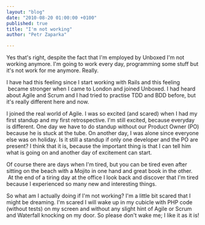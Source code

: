 ```yaml
---
layout: "blog"
date: "2010-08-20 01:00:00 +0100"
published: true
title: "I'm not working"
author: "Petr Zaparka"

---
```


<p>Yes that&#39;s right, despite the fact that I&#39;m employed by Unboxed I&#39;m not working anymore. I&#39;m going to work every day, programming some stuff but it&#39;s not work for me anymore. Really.</p>
<p>I have had this feeling since I start working with Rails and this feeling &nbsp;became stronger when I came to London and joined Unboxed. I had heard about Agile and Scrum and I had tried to practise TDD and BDD before, but it&#39;s really different here and now.</p>
<p>I joined the real world of Agile. I was so excited (and scared) when I had my first standup and my first retrospective. I&#39;m still excited, because everyday is different. One day we have to do standup without our Product Owner (PO) because he is stuck at the tube. On another day, I was alone since everyone else was on holiday. Is it still a standup if only one developer and the PO are present? I think that it is, because the important thing is that I can tell him what is going on and another day of excitement can start.</p>
<p>Of course there are days when I&#39;m tired, but you can be tired even after sitting on the beach with a Mojito in one hand and great book in the other. &nbsp;At the end of a tiring day at the office I look back and discover that I&#39;m tired because I experienced so many new and interesting things.&nbsp;</p>
<p>So what am I actually doing if I&#39;m not working?&nbsp;I&#39;m a little bit scared that I might be dreaming. I&#39;m scared I will wake up in my cubicle with PHP code (without tests) on my screen and without any slight hint of Agile or Scrum and Waterfall knocking on my door. So please don&#39;t wake me; I like it as it is!</p>

